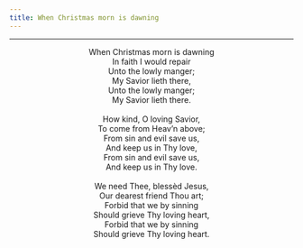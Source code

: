 ```yaml
---
title: When Christmas morn is dawning
---
```


---
<center>
When Christmas morn is dawning<br/>
In faith I would repair<br/>
Unto the lowly manger;<br/>
My Savior lieth there,<br/>
Unto the lowly manger;<br/>
My Savior lieth there.<br/>
<br/>
How kind, O loving Savior,<br/>
To come from Heav’n above;<br/>
From sin and evil save us,<br/>
And keep us in Thy love,<br/>
From sin and evil save us,<br/>
And keep us in Thy love.<br/>
<br/>
We need Thee, blessèd Jesus,<br/>
Our dearest friend Thou art;<br/>
Forbid that we by sinning<br/>
Should grieve Thy loving heart,<br/>
Forbid that we by sinning<br/>
Should grieve Thy loving heart.
</center>